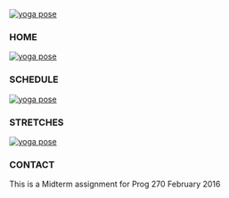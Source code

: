 
<section class="home-menu">
  <div class="row">
    <div class="col-xs-6 col-md-3">
      <a href="Week07-Markdown/Welcome.html" class="thumbnail">
        <img src="/images/yoga/yoga-pose-01.png" alt="yoga pose" title="Home">
      </a>
      <div class="caption">
        <h3>HOME</h3>
      </div>
    </div>
    <div class="col-xs-6 col-md-3">
      <a href="Week07-Markdown/Schedule.html" class="thumbnail">
        <img src="/images/yoga/yoga-pose-02.png" alt="yoga pose" title="Schedule">
      </a>
      <div class="caption">
        <h3>SCHEDULE</h3>
      </div>
    </div>
    <div class="col-xs-6 col-md-3">
      <a href="Week07-Markdown/Stretch-Home.html" class="thumbnail">
        <img src="/images/yoga/yoga-pose-03.png" alt="yoga pose" title="Stretches">
      </a>
      <div class="caption">
        <h3>STRETCHES</h3>
      </div>
    </div>
    <div class="col-xs-6 col-md-3">
      <a href="Week07-Markdown/contact-us.html" class="thumbnail">
        <img src="/images/yoga/yoga-pose-04.png" alt="yoga pose" title="Contact">
      </a>
      <div class="caption">
        <h3>CONTACT</h3>
      </div>
    </div>
  </div>

</section>

<section>
    This is a Midterm assignment for Prog 270
    February 2016
</section>
